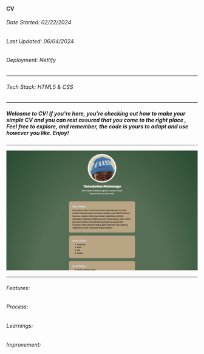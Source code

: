 #### CV
###### Date Started: 02/22/2024
###### Last Updated: 06/04/2024
###### Deployment: Netlify

---
###### Tech Stack: HTML5 & CSS

---
##### Welcome to CV! If you're here, you're checking out how to make your simple CV and you can rest assured that you come to  the right place , Feel free to explore, and remember, the code is yours to adapt and use however you like. Enjoy! ######
---

![Project Image](./img/1.png)

---

###### Features:

###### Process:

###### Learnings:

###### Improvement:
